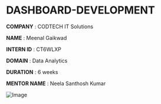 # DASHBOARD-DEVELOPMENT

**COMPANY** : CODTECH IT Solutions

**NAME** : Meenal Gaikwad

**INTERN ID** : CT6WLXP

**DOMAIN** : Data Analytics

**DURATION** : 6 weeks

**MENTOR NAME** : Neela Santhosh Kumar

![Image](https://github.com/user-attachments/assets/7495aa24-e7bf-41c5-9bfb-b34c55199d86)

